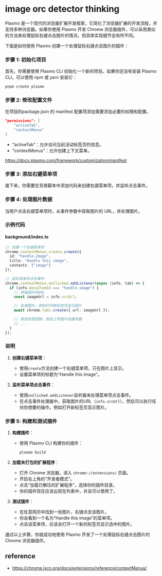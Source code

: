 # image orc detector thinking
Plasmo 是一个现代的浏览器扩展开发框架，它简化了浏览器扩展的开发流程，并支持多种浏览器。如果你使用 Plasmo 开发 Chrome 浏览器插件，可以采用类似的方法来处理鼠标右键点击图片的情况，但具体实现细节会有所不同。

下面是如何使用 Plasmo 创建一个处理鼠标右键点击图片的插件：

### 步骤 1: 初始化项目
首先，你需要使用 Plasmo CLI 初始化一个新的项目。如果你还没有安装 Plasmo CLI，可以使用 npm 或 yarn 安装它：

```bash
pnpm create plasmo
```

### 步骤 2: 修改配置文件
在项目的package.json 的 manifest 配置项添加需要添加必要的权限和配置。
```json
"permissions": [
    "activeTab",
    "contextMenus"
]
```
- "activeTab"：允许访问当前活动标签页的信息。
- "contextMenus"：允许创建上下文菜单。

https://docs.plasmo.com/framework/customization/manifest

### 步骤 3: 添加右键菜单项
接下来，你需要在背景脚本中添加代码来创建右键菜单项，并监听点击事件。

### 步骤 4: 处理图片数据
当用户点击右键菜单项时，从事件参数中获取图片的 URL，并处理图片。

### 示例代码

#### background/index.ts
```typescript
// 创建一个右键菜单项
chrome.contextMenus.create.create({
  id: "handle-image",
  title: "Handle this image",
  contexts: ["image"]
});

// 监听菜单项点击事件
chrome.contextMenus.onClicked.addListener(async (info, tab) => {
  if (info.menuItemId === "handle-image") {
    // 获取图片的URL
    const imageUrl = info.srcUrl;

    // 处理图片，例如打开新标签页显示图片
    await chrome.tabs.create({ url: imageUrl });

    // 其他处理逻辑，例如上传图片到服务器
    // ...
  }
});
```

### 说明
1. **创建右键菜单项**：
   - 使用`create`方法创建一个右键菜单项，只在图片上显示。
   - 设置菜单项的标题为“Handle this image”。

2. **监听菜单项点击事件**：
   - 使用`onClicked.addListener`监听器来处理菜单项点击事件。
   - 在点击事件处理器中，获取图片的URL（`info.srcUrl`），然后可以执行任何你想要的操作，例如打开新标签页显示图片。

### 步骤 5: 构建和测试插件
1. **构建插件**：
   - 使用 Plasmo CLI 构建你的插件：
     ```bash
     plasmo build
     ```

2. **加载未打包的扩展程序**：
   - 打开 Chrome 浏览器，进入 `chrome://extensions/` 页面。
   - 开启右上角的“开发者模式”。
   - 点击“加载已解压的扩展程序”，选择你的插件目录。
   - 你的插件现在应该出现在列表中，并且可以使用了。

3. **测试插件**：
   - 在任意网页中找到一张图片，右键点击该图片。
   - 你会看到一个名为“Handle this image”的菜单项。
   - 点击该菜单项，应该会打开一个新的标签页显示选中的图片。

通过以上步骤，你就成功地使用 Plasmo 开发了一个处理鼠标右键点击图片的 Chrome 浏览器插件。


## reference
- https://chrome.jscn.org/docs/extensions/reference/contextMenus/